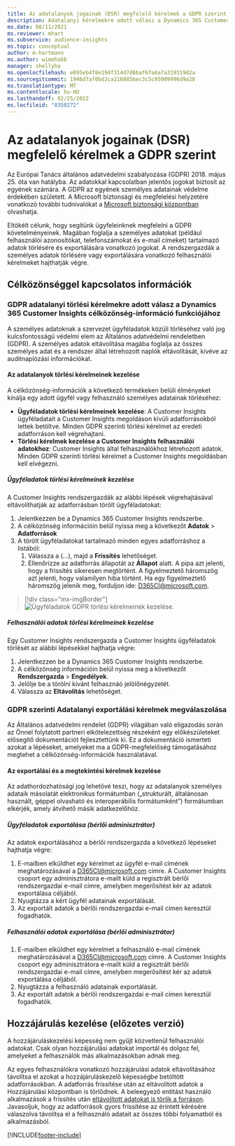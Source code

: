 ```yaml
---
title: Az adatalanyok jogainak (DSR) megfelelő kérelmek a GDPR szerint | Microsoft Docs
description: Adatalanyi kérelmekre adott válasz a Dynamics 365 Customer Insights célközönség-információ funkciójához.
ms.date: 08/11/2021
ms.reviewer: mhart
ms.subservice: audience-insights
ms.topic: conceptual
author: m-hartmann
ms.author: wimohabb
manager: shellyha
ms.openlocfilehash: e095eb4f8e194f314d7d6baf6fa6a7a319319d2a
ms.sourcegitcommit: 1946d7af0bd2ca216885bec3c5c95009996d9a28
ms.translationtype: MT
ms.contentlocale: hu-HU
ms.lasthandoff: 02/25/2022
ms.locfileid: "8350272"
---
```

# <a name="data-subject-rights-dsr-requests-under-gdpr"></a>Az adatalanyok jogainak (DSR) megfelelő kérelmek a GDPR szerint

Az Európai Tanács általános adatvédelmi szabályozása (GDPR) 2018. május 25. óta van hatályba. Az adatokkal kapcsolatban jelentős jogokat biztosít az egyének számára. A GDPR az egyének személyes adatainak védelme érdekében született. A Microsoft biztonsági és megfelelési helyzetére vonatkozó további tudnivalókat a [Microsoft biztonsági központban](https://www.microsoft.com/trust-center) olvashatja.

Eltökélt célunk, hogy segítünk ügyfeleinknek megfelelni a GDPR követelményeinek. Magában foglalja a személyes adatokat (például felhasználói azonosítókat, telefonszámokat és e-mail címeket) tartalmazó adatok törlésére és exportálására vonatkozó jogokat. A rendszergazdák a személyes adatok törlésére vagy exportálására vonatkozó felhasználói kérelmeket hajthatják végre.

## <a name="audience-insights"></a>Célközönséggel kapcsolatos információk

### <a name="responding-to-gdpr-data-subject-delete-requests-for-dynamics-365-customer-insights-audience-insights-capability"></a>GDPR adatalanyi törlési kérelmekre adott válasz a Dynamics 365 Customer Insights célközönség-információ funkciójához

A személyes adatoknak a szervezet ügyféladatok közüli törléséhez való jog kulcsfontosságú védelmi elem az Általános adatvédelmi rendeletben (GDPR). A személyes adatok eltávolítása magába foglalja az összes személyes adat és a rendszer által létrehozott naplók eltávolítását, kivéve az auditnaplózási információkat.

#### <a name="manage-data-subject-delete-requests"></a>Az adatalanyok törlési kérelmeinek kezelése

A célközönség-információk a következő termékeken belüli élményeket kínálja egy adott ügyfél vagy felhasználó személyes adatainak törléséhez:

- **Ügyféladatok törlési kérelmeinek kezelése**: A Customer Insights ügyféladatait a Customer Insights megoldáson kívüli adatforrásokból lettek betöltve. Minden GDPR szerinti törlési kérelmet az eredeti adatforráson kell végrehajtani.
- **Törlési kérelmek kezelése a Customer Insights felhasználói adatokhoz**: Customer Insights által felhasználókhoz létrehozott adatok. Minden GDPR szerinti törlési kérelmet a Customer Insights megoldásban kell elvégezni.

##### <a name="manage-requests-to-delete-customer-data"></a>Ügyféladatok törlési kérelmeinek kezelése

A Customer Insights rendszergazdák az alábbi lépések végrehajtásával eltávolíthatják az adatforrásban törölt ügyféladatokat:

1. Jelentkezzen be a Dynamics 365 Customer Insights rendszerbe.
2. A célközönség információin belül nyissa meg a következőt **Adatok** > **Adatforrások**
3. A törölt ügyféladatokat tartalmazó minden egyes adatforráshoz a listából:
   1. Válassza a (...), majd a **Frissítés** lehetőséget.
   2. Ellenőrizze az adatforrás állapotát az **Állapot** alatt. A pipa azt jelenti, hogy a frissítés sikeresen megtörtént. A figyelmeztető háromszög azt jelenti, hogy valamilyen hiba történt. Ha egy figyelmeztető háromszög jelenik meg, forduljon ide: D365CI@microsoft.com.

> [!div class="mx-imgBorder"]
> ![Ügyféladatok GDPR törlési kérelmeinek kezelése.](audience-insights/media/gdpr-data-sources.png "Ügyféladatok GDPR törlési kérelmeinek kezelése")

##### <a name="manage-delete-requests-for-user-data"></a>Felhasználói adatok törlési kérelmeinek kezelése

Egy Customer Insights rendszergazda a Customer Insights ügyféladatok törlését az alábbi lépésekkel hajthatja végre:

1. Jelentkezzen be a Dynamics 365 Customer Insights rendszerbe.
2. A célközönség információin belül nyissa meg a következőt **Rendszergazda** > **Engedélyek**.
3. Jelölje be a törölni kívánt felhasznáó jelölőnégyzetét.
4. Válassza az **Eltávolítás** lehetőséget.

### <a name="responding-to-gdpr-data-subject-export-requests"></a>GDPR szerinti Adatalanyi exportálási kérelmek megválaszolása

Az Általános adatvédelmi rendelet (GDPR) világában való eligazodás során az Önnel folytatott partneri elkötelezettség részeként egy előkészületeket elősegítő dokumentációt fejlesztettünk ki. Ez a dokumentáció ismerteti azokat a lépéseket, amelyeket ma a GDPR-megfelelőség támogatásához megtehet a célközönség-információk használatával.

#### <a name="manage-export-and-view-requests"></a>Az exportálási és a megtekintési kérelmek kezelése

Az adathordozhatósági jog lehetővé teszi, hogy az adatalanyok személyes adataik másolatát elektronikus formátumban („strukturált, általánosan használt, géppel olvasható és interoperábilis formátumként”) formátumban elkérjék, amely átvihető másik adatkezelőhöz.

##### <a name="export-customer-data-tenant-admin"></a>Ügyféladatok exportálása (bérlői adminisztrátor)

Az adatok exportálásához a bérlői rendszergazda a következő lépéseket hajthatja végre:

1. E-mailben elküldhet egy kérelmet az ügyfél e-mail címének meghatározásával a D365CI@microsoft.com címre. A Customer Insights csoport egy adminisztrátora e-mailt küld a regisztrált bérlői rendszergazdai e-mail címre, amelyben megerősítést kér az adatok exportálása céljából.
2. Nyugtázza a kért ügyfél adatainak exportálását.
3. Az exportált adatok a bérlői rendszergazdai e-mail címen keresztül fogadhatók.

##### <a name="export-user-data-tenant-admin"></a>Felhasználói adatok exportálása (bérlői adminisztrátor)

1. E-mailben elküldhet egy kérelmet a felhasználó e-mail címének meghatározásával a D365CI@microsoft.com címre. A Customer Insights csoport egy adminisztrátora e-mailt küld a regisztrált bérlői rendszergazdai e-mail címre, amelyben megerősítést kér az adatok exportálása céljából.
2. Nyugtázza a felhasználó adatainak exportálását.
3. Az exportált adatok a bérlői rendszergazdai e-mail címen keresztül fogadhatók.

## <a name="consent-management-preview"></a>Hozzájárulás kezelése (előzetes verzió)

A hozzájáruláskezelési képesség nem gyűjt közvetlenül felhasználói adatokat. Csak olyan hozzájárulási adatokat importál és dolgoz fel, amelyeket a felhasználók más alkalmazásokban adnak meg.

Az egyes felhasználókra vonatkozó hozzájárulási adatok eltávolításához távolítsa el azokat a hozzájáruláskezelő képességbe betöltött adatforrásokban. A adatforrás frissítése után az eltávolított adatok a Hozzájárulási központban is törlődnek. A beleegyező entitást használó alkalmazások a frissítés után [eltávolított adatokat is törlik a forráson](audience-insights/system.md#refresh-processes). Javasoljuk, hogy az adatforrások gyors frissítése az érintett kérésére válaszolva távolítsa el a felhasználó adatait az összes többi folyamatból és alkalmazásból.


<!-- ## Engagement insights (preview)

### Deleting and exporting event data containing end user identifiable information

The following sections describe how to delete and export event data that might contain personal data.

To delete or export data:

1. Tag event properties that contain data with personal information.
2. Delete or export data associated with specific values (for example: a specified user ID).

#### Tag and update event properties

Personal data is tagged on an event property level. First, tag the properties being considered for deletion or export.

To tag an event property as containing personal information, follow these steps:

1. Open the workspace containing the event.

1. Go to **Data** > **Events** to see the list of events in the selected workspace.
  
1. Select the event you want to tag.

1. Select **Edit properties** to open the pane listing all properties of the selected event.
     
1. Select **...** and then choose **Edit** to reach the **Update property** dialog.

   ![Edit event.](engagement-insights/media/edit-event.png "Edit event")

1. In the **Update Property** window, choose **...** in the upper right corner, and then choose the **Contains EUII** box. Choose **Update** to save your changes.

   ![Save your changes.](engagement-insights/media/update-property.png "Save your changes")

   > [!NOTE]
   > Every time the event schema changes or you create a new event, it's recommended that you evaluate the associated event properties and tag or untag them as containing personal data, if necessary.

#### Delete or export tagged event data

If all event properties have been tagged appropriately as described in the previous step, an environment admin can issue a deletion request against the tagged event data.

To manage EUII deletion or export requests

1. Go to **Admin** > **Environment** > **Settings**.

1. In the **Manage end user identifiable information (EUII)** section, select **Manage EUII**.

##### Deletion

For deletion, you can enter a list of comma-separated user IDs in the **Delete end user identifiable information (EUII)** section. These IDs will then be compared with all tagged event properties of all projects in the current environment via exact string matching. 

If a property value matches one of the provided IDs, the associated event will be permanently deleted. Due to the irreversibility of this action, you must confirm the deletion after selecting **Delete**.

##### Export

The export process is identical to the deletion process when it comes to defining event property values in the **Export end user identifiable information (EUII)** section. Additionally, you'll need to provide an **Azure blob storage URL** to specify the export destination. The Azure Blob URL must include a [Shared Access Signature (SAS)](/azure/storage/common/storage-sas-overview).

After selecting **Export**, all events of the current team that contain matching tagged properties will be exported in CSV format to the export destination.

### Good practices

* Try to avoid sending any events that contain personal data.
* If you need to send events containing EUII data, limit the number of events and event properties that contain EUII data. Ideally, limit yourself to one such event.
* Make sure that as few people as possible have access to the sent personal data.
* For events containing personal data, make sure that you set one property to emit a unique identifier that can easily be linked to a specific user (for example, a user ID). This makes it easier to segregate data and to export or delete the right data.
* Only tag one property per event as containing personal data. Ideally one that only contains a unique identifier.
* Do not tag properties containing verbose values (for example, an entire request body). Engagement insights capability uses exact string matching when deciding which events to delete or export. -->

[!INCLUDE[footer-include](includes/footer-banner.md)]